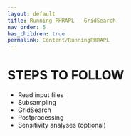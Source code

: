 ```yaml
---
layout: default
title: Running PHRAPL – GridSearch
nav_order: 5
has_children: true
permalink: Content/RunningPHRAPL
---
```


STEPS TO FOLLOW
=======

- Read input files
- Subsampling
- GridSearch
- Postprocessing
- Sensitivity analyses (optional)